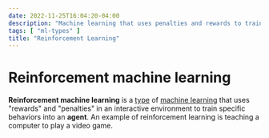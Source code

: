 ```yaml
---
date: 2022-11-25T16:04:20-04:00
description: "Machine learning that uses penalties and rewards to train agents in interactive environments"
tags: [ "ml-types" ]
title: "Reinforcement Learning"
---
```


# Reinforcement machine learning

**Reinforcement machine learning** is a [type](ml-types.md) of [machine learning](machine-learning.md) that uses "rewards" and "penalties" in an interactive environment to train specific behaviors into an **agent**. An example of reinforcement learning is teaching a computer to play a video game.

